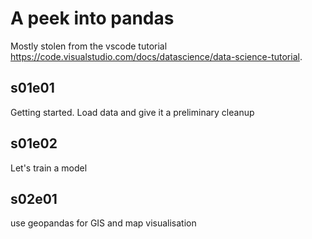# A peek into pandas 

Mostly stolen from the vscode tutorial https://code.visualstudio.com/docs/datascience/data-science-tutorial.

## s01e01 
Getting started. Load data and give it a preliminary cleanup
## s01e02
Let's train a model
## s02e01
use geopandas for GIS and map visualisation 
